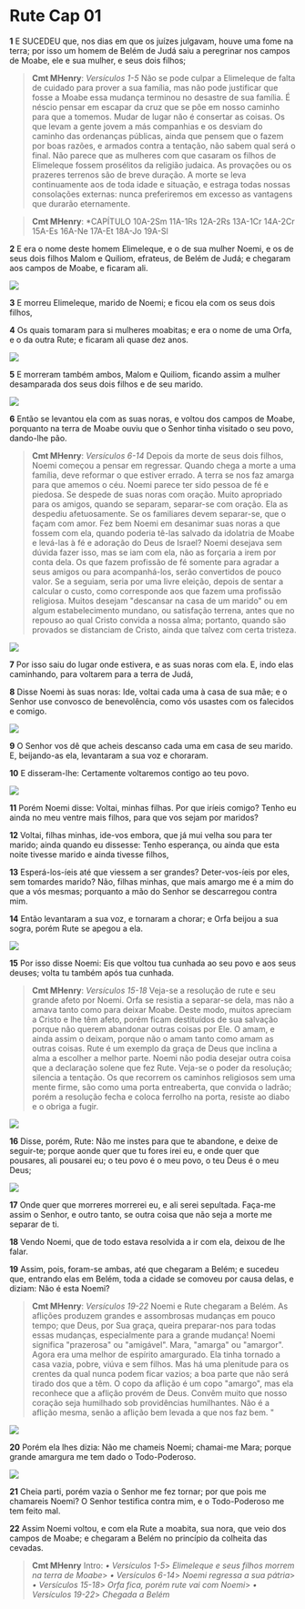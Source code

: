 # Rute Cap 01

**1** 	E SUCEDEU que, nos dias em que os juízes julgavam, houve uma fome na terra; por isso um homem de Belém de Judá saiu a peregrinar nos campos de Moabe, ele e sua mulher, e seus dois filhos;

> **Cmt MHenry**: *Versículos 1-5* Não se pode culpar a Elimeleque de falta de cuidado para prover a sua família, mas não pode justificar que fosse a Moabe essa mudança terminou no desastre de sua família. É néscio pensar em escapar da cruz que se põe em nosso caminho para que a tomemos. Mudar de lugar não é consertar as coisas. Os que levam a gente jovem a más companhias e os desviam do caminho das ordenanças públicas, ainda que pensem que o fazem por boas razões, e armados contra a tentação, não sabem qual será o final. Não parece que as mulheres com que casaram os filhos de Elimeleque fossem prosélitos da religião judaica. As provações ou os prazeres terrenos são de breve duração. A morte se leva continuamente aos de toda idade e situação, e estraga todas nossas consolações externas: nunca preferiremos em excesso as vantagens que durarão eternamente.

> **Cmt MHenry**: *CAPÍTULO 10A-2Sm 11A-1Rs 12A-2Rs 13A-1Cr 14A-2Cr 15A-Es 16A-Ne 17A-Et 18A-Jo 19A-Sl

**2** 	E era o nome deste homem Elimeleque, e o de sua mulher Noemi, e os de seus dois filhos Malom e Quiliom, efrateus, de Belém de Judá; e chegaram aos campos de Moabe, e ficaram ali.

![](../Images/SweetPublishing/8-1-1.jpg) 

**3** 	E morreu Elimeleque, marido de Noemi; e ficou ela com os seus dois filhos,

**4** 	Os quais tomaram para si mulheres moabitas; e era o nome de uma Orfa, e o da outra Rute; e ficaram ali quase dez anos.

![](../Images/SweetPublishing/8-1-2.jpg) 

**5** 	E morreram também ambos, Malom e Quiliom, ficando assim a mulher desamparada dos seus dois filhos e de seu marido.

![](../Images/SweetPublishing/8-1-3.jpg) 

**6** 	Então se levantou ela com as suas noras, e voltou dos campos de Moabe, porquanto na terra de Moabe ouviu que o Senhor tinha visitado o seu povo, dando-lhe pão.

> **Cmt MHenry**: *Versículos 6-14* Depois da morte de seus dois filhos, Noemi começou a pensar em regressar. Quando chega a morte a uma família, deve reformar o que estiver errado. A terra se nos faz amarga para que amemos o céu. Noemi parece ter sido pessoa de fé e piedosa. Se despede de suas noras com oração. Muito apropriado para os amigos, quando se separam, separar-se com oração. Ela as despediu afetuosamente. Se os familiares devem separar-se, que o façam com amor. Fez bem Noemi em desanimar suas noras a que fossem com ela, quando poderia tê-las salvado da idolatria de Moabe e levá-las à fé e adoração do Deus de Israel? Noemi desejava sem dúvida fazer isso, mas se iam com ela, não as forçaria a irem por conta dela. Os que fazem profissão de fé somente para agradar a seus amigos ou para acompanhá-los, serão convertidos de pouco valor. Se a seguiam, seria por uma livre eleição, depois de sentar a calcular o custo, como corresponde aos que fazem uma profissão religiosa. Muitos desejam "descansar na casa de um marido" ou em algum estabelecimento mundano, ou satisfação terrena, antes que no repouso ao qual Cristo convida a nossa alma; portanto, quando são provados se distanciam de Cristo, ainda que talvez com certa tristeza.

![](../Images/SweetPublishing/8-1-4.jpg) 

**7** 	Por isso saiu do lugar onde estivera, e as suas noras com ela. E, indo elas caminhando, para voltarem para a terra de Judá,

**8** 	Disse Noemi às suas noras: Ide, voltai cada uma à casa de sua mãe; e o Senhor use convosco de benevolência, como vós usastes com os falecidos e comigo.

![](../Images/SweetPublishing/8-1-5.jpg) 

**9** 	O Senhor vos dê que acheis descanso cada uma em casa de seu marido. E, beijando-as ela, levantaram a sua voz e choraram.

**10** 	E disseram-lhe: Certamente voltaremos contigo ao teu povo.

![](../Images/SweetPublishing/8-1-6.jpg) 

**11** 	Porém Noemi disse: Voltai, minhas filhas. Por que iríeis comigo? Tenho eu ainda no meu ventre mais filhos, para que vos sejam por maridos?

**12** 	Voltai, filhas minhas, ide-vos embora, que já mui velha sou para ter marido; ainda quando eu dissesse: Tenho esperança, ou ainda que esta noite tivesse marido e ainda tivesse filhos,

**13** 	Esperá-los-íeis até que viessem a ser grandes? Deter-vos-íeis por eles, sem tomardes marido? Não, filhas minhas, que mais amargo me é a mim do que a vós mesmas; porquanto a mão do Senhor se descarregou contra mim.

**14** 	Então levantaram a sua voz, e tornaram a chorar; e Orfa beijou a sua sogra, porém Rute se apegou a ela.

![](../Images/SweetPublishing/8-1-7.jpg) 

**15** 	Por isso disse Noemi: Eis que voltou tua cunhada ao seu povo e aos seus deuses; volta tu também após tua cunhada.

> **Cmt MHenry**: *Versículos 15-18* Veja-se a resolução de rute e seu grande afeto por Noemi. Orfa se resistia a separar-se dela, mas não a amava tanto como para deixar Moabe. Deste modo, muitos apreciam a Cristo e lhe têm afeto, porém ficam destituídos de sua salvação porque não querem abandonar outras coisas por Ele. O amam, e ainda assim o deixam, porque não o amam tanto como amam as outras coisas. Rute é um exemplo da graça de Deus que inclina a alma a escolher a melhor parte. Noemi não podia desejar outra coisa que a declaração solene que fez Rute. Veja-se o poder da resolução; silencia a tentação. Os que recorrem os caminhos religiosos sem uma mente firme, são como uma porta entreaberta, que convida o ladrão; porém a resolução fecha e coloca ferrolho na porta, resiste ao diabo e o obriga a fugir.

![](../Images/SweetPublishing/8-1-8.jpg) 

**16** 	Disse, porém, Rute: Não me instes para que te abandone, e deixe de seguir-te; porque aonde quer que tu fores irei eu, e onde quer que pousares, ali pousarei eu; o teu povo é o meu povo, o teu Deus é o meu Deus;

![](../Images/SweetPublishing/8-1-9.jpg) 

**17** 	Onde quer que morreres morrerei eu, e ali serei sepultada. Faça-me assim o Senhor, e outro tanto, se outra coisa que não seja a morte me separar de ti.

**18** 	Vendo Noemi, que de todo estava resolvida a ir com ela, deixou de lhe falar.

**19** 	Assim, pois, foram-se ambas, até que chegaram a Belém; e sucedeu que, entrando elas em Belém, toda a cidade se comoveu por causa delas, e diziam: Não é esta Noemi?

> **Cmt MHenry**: *Versículos 19-22* Noemi e Rute chegaram a Belém. As aflições produzem grandes e assombrosas mudanças em pouco tempo; que Deus, por Sua graça, queira preparar-nos para todas essas mudanças, especialmente para a grande mudança! Noemi significa "prazerosa" ou "amigável". Mara, "amarga" ou "amargor". Agora era uma melhor de espírito amargurado. Ela tinha tornado a casa vazia, pobre, viúva e sem filhos. Mas há uma plenitude para os crentes da qual nunca podem ficar vazios; a boa parte que não será tirado dos que a têm. O copo da aflição é um copo "amargo", mas ela reconhece que a aflição provém de Deus. Convêm muito que nosso coração seja humilhado sob providências humilhantes. Não é a aflição mesma, senão a aflição bem levada a que nos faz bem. "

![](../Images/SweetPublishing/8-1-10.jpg) 

**20** 	Porém ela lhes dizia: Não me chameis Noemi; chamai-me Mara; porque grande amargura me tem dado o Todo-Poderoso.

![](../Images/SweetPublishing/8-1-11.jpg) 

**21** 	Cheia parti, porém vazia o Senhor me fez tornar; por que pois me chamareis Noemi? O Senhor testifica contra mim, e o Todo-Poderoso me tem feito mal.

**22** 	Assim Noemi voltou, e com ela Rute a moabita, sua nora, que veio dos campos de Moabe; e chegaram a Belém no princípio da colheita das cevadas.


> **Cmt MHenry** Intro: *• Versículos 1-5*> *Elimeleque e seus filhos morrem na terra de Moabe*> *• Versículos 6-14*> *Noemi regressa a sua pátria*> *• Versículos 15-18*> *Orfa fica, porém rute vai com Noemi*> *• Versículos 19-22*> *Chegada a Belém*